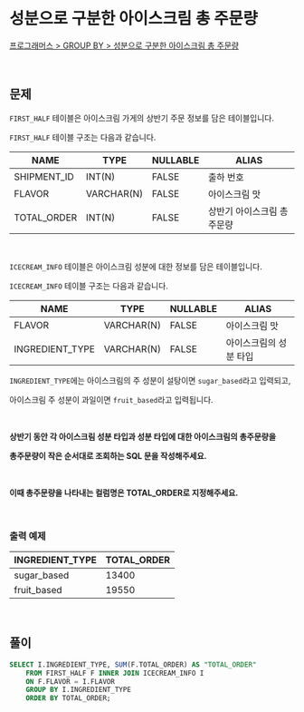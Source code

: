 # 성분으로 구분한 아이스크림 총 주문량

[프로그래머스 > GROUP BY > 성분으로 구분한 아이스크림 총 주문량](https://school.programmers.co.kr/learn/courses/30/lessons/133026)

<br/>

## 문제

`FIRST_HALF` 테이블은 아이스크림 가게의 상반기 주문 정보를 담은 테이블입니다.

`FIRST_HALF` 테이블 구조는 다음과 같습니다.

| NAME        | TYPE       | NULLABLE | ALIAS                   |
| ----------- | ---------- | -------- | ----------------------- |
| SHIPMENT_ID | INT(N)     | FALSE    | 출하 번호                |
| FLAVOR      | VARCHAR(N) | FALSE    | 아이스크림 맛             |
| TOTAL_ORDER | INT(N)     | FALSE    | 상반기 아이스크림 총주문량 |

<br/>

`ICECREAM_INFO` 테이블은 아이스크림 성분에 대한 정보를 담은 테이블입니다.

`ICECREAM_INFO` 테이블 구조는 다음과 같습니다.

| NAME            | TYPE       | NULLABLE | ALIAS                |
| --------------- | ---------- | -------- | -------------------- |
| FLAVOR          | VARCHAR(N) | FALSE    | 아이스크림 맛         |
| INGREDIENT_TYPE | VARCHAR(N) | FALSE    | 아이스크림의 성분 타입 |

`INGREDIENT_TYPE`에는 아이스크림의 주 성분이 설탕이면 `sugar_based`라고 입력되고,

아이스크림 주 성분이 과일이면 `fruit_based`라고 입력됩니다.

<br/>

**상반기 동안 각 아이스크림 성분 타입과 성분 타입에 대한 아이스크림의 총주문량을**

**총주문량이 작은 순서대로 조회하는 SQL 문을 작성해주세요.**

<br/>

**이때 총주문량을 나타내는 컬럼명은 TOTAL_ORDER로 지정해주세요.**

<br/>

### 출력 예제

| INGREDIENT_TYPE | TOTAL_ORDER |
| --------------- | ----------- |
| sugar_based     | 13400       |
| fruit_based     | 19550       |

<br/>

## 풀이

```SQL
SELECT I.INGREDIENT_TYPE, SUM(F.TOTAL_ORDER) AS "TOTAL_ORDER"
    FROM FIRST_HALF F INNER JOIN ICECREAM_INFO I
    ON F.FLAVOR = I.FLAVOR
    GROUP BY I.INGREDIENT_TYPE
    ORDER BY TOTAL_ORDER;
```

